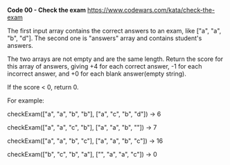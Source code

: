 **Code 00 - Check the exam**
https://www.codewars.com/kata/check-the-exam

The first input array contains the correct answers to an exam, like ["a", "a", "b", "d"]. The second one is "answers" array and contains student's answers.

The two arrays are not empty and are the same length. Return the score for this array of answers, giving +4 for each correct answer, -1 for each incorrect answer, and +0 for each blank answer(empty string).

If the score < 0, return 0.

For example:

checkExam(["a", "a", "b", "b"], ["a", "c", "b", "d"]) → 6

checkExam(["a", "a", "c", "b"], ["a", "a", "b",  ""]) → 7

checkExam(["a", "a", "b", "c"], ["a", "a", "b", "c"]) → 16

checkExam(["b", "c", "b", "a"], ["",  "a", "a", "c"]) → 0
